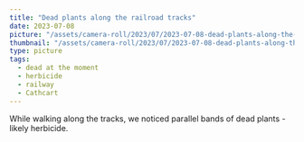 ```yaml
---
title: "Dead plants along the railroad tracks"
date: 2023-07-08
picture: "/assets/camera-roll/2023/07/2023-07-08-dead-plants-along-the-unused-tracks/20230709_005541325_iOS.jpg"
thumbnail: "/assets/camera-roll/2023/07/2023-07-08-dead-plants-along-the-unused-tracks/20230709_005541325_iOS-thumbnail.jpg"
type: picture
tags:
  - dead at the moment
  - herbicide
  - railway
  - Cathcart
---
```

While walking along the tracks, we noticed parallel bands of dead plants - likely herbicide.